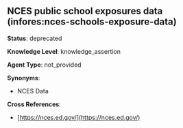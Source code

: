 [//]: # (DO NOT MANUALLY EDIT THIS FILE. IT IS GENERATED FROM A TEMPLATE.)

## NCES public school exposures data (infores:nces-schools-exposure-data)

**Status**: deprecated
  
**Knowledge Level**: knowledge_assertion
  
**Agent Type**: not_provided

**Synonyms**:

- NCES Data

**Cross References**:

- [https://nces.ed.gov/](https://nces.ed.gov/)

